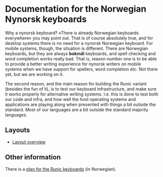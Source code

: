 # Documentation for the Norwegian Nynorsk keyboards
Why a nynorsk keyboard? «There is already Norwegian keyboards
everywhere» you may point out. That is of course absolutely true, and
for desktop systems there is no need for a nynorsk Norwegian keyboard.
For mobile systems, though, the situation is different. There are
Norwegian keyboards, but they are always **bokmål** keyboards, and spell
checking and word completion works really bad. That is, reason number
one is to be able to provide a better writing experience for nynorsk
writers on mobile systems when we have support for spellers, word
completion etc. Not there yet, but we are working on it.

The second reason, and the main reason for building the Runic variant
(besides the fun of it), is to test our keyboard infrastructure, and
make sure it works properly for alternative writing systems. I.e. this
is done to test both our code and infra, and how well the host operating
systems and applications are playing along when presented with things a
bit outside the standard. Most of our languages are a bit outside the
standard majority languages.



## Layouts

-   [Layout overview](layout.html)

## Other information

There is a [plan for the Runic keyboards](Plan.html) (in Norwegian).
